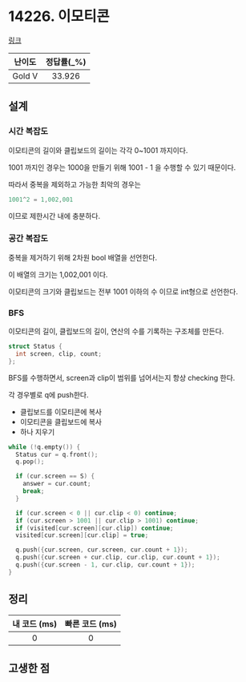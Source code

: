 # 14226. 이모티콘

[링크](https://www.acmicpc.net/problem/14226)

| 난이도 | 정답률(\_%) |
| :----: | :---------: |
| Gold V |   33.926    |

## 설계

### 시간 복잡도

이모티콘의 길이와 클립보드의 길이는 각각 0~1001 까지이다.

1001 까지인 경우는 1000을 만들기 위해 1001 - 1 을 수행할 수 있기 때문이다.

따라서 중복을 제외하고 가능한 최악의 경우는

```cpp
1001^2 = 1,002,001
```

이므로 제한시간 내에 충분하다.

### 공간 복잡도

중복을 제거하기 위해 2차원 bool 배열을 선언한다.

이 배열의 크기는 1,002,001 이다.

이모티콘의 크기와 클립보드는 전부 1001 이하의 수 이므로 int형으로 선언한다.

### BFS

이모티콘의 길이, 클립보드의 길이, 연산의 수를 기록하는 구조체를 만든다.

```cpp
struct Status {
  int screen, clip, count;
};
```

BFS를 수행하면서, screen과 clip이 범위를 넘어서는지 항상 checking 한다.

각 경우별로 q에 push한다.

- 클립보드를 이모티콘에 복사
- 이모티콘을 클립보드에 복사
- 하나 지우기

```cpp
while (!q.empty()) {
  Status cur = q.front();
  q.pop();

  if (cur.screen == S) {
    answer = cur.count;
    break;
  }

  if (cur.screen < 0 || cur.clip < 0) continue;
  if (cur.screen > 1001 || cur.clip > 1001) continue;
  if (visited[cur.screen][cur.clip]) continue;
  visited[cur.screen][cur.clip] = true;

  q.push({cur.screen, cur.screen, cur.count + 1});
  q.push({cur.screen + cur.clip, cur.clip, cur.count + 1});
  q.push({cur.screen - 1, cur.clip, cur.count + 1});
}
```

## 정리

| 내 코드 (ms) | 빠른 코드 (ms) |
| :----------: | :------------: |
|      0       |       0        |

## 고생한 점
